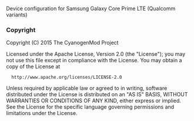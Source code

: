 Device configuration for Samsung Galaxy Core Prime LTE (Qualcomm variants)

### Copyright


 Copyright (C) 2015 The CyanogenMod Project

 Licensed under the Apache License, Version 2.0 (the "License");
 you may not use this file except in compliance with the License.
 You may obtain a copy of the License at

      http://www.apache.org/licenses/LICENSE-2.0

 Unless required by applicable law or agreed to in writing, software
 distributed under the License is distributed on an "AS IS" BASIS,
 WITHOUT WARRANTIES OR CONDITIONS OF ANY KIND, either express or implied.
 See the License for the specific language governing permissions and
 limitations under the License.
 
